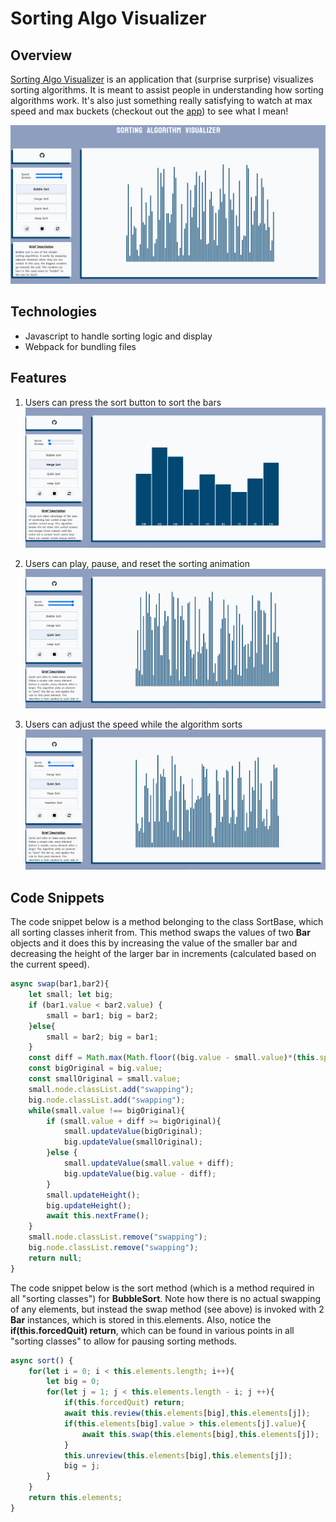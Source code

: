 # Sorting Algo Visualizer

## Overview

[Sorting Algo Visualizer](https://kevinyieh.github.io/sorting_algo_visualizer/) is an application that (surprise surprise) visualizes sorting algorithms. It is meant to assist people in understanding how sorting algorithms work. It's also just something really satisfying to watch at max speed and max buckets (checkout out the [app](https://kevinyieh.github.io/sorting_algo_visualizer/)) to see what I mean!

![Application Page](https://github.com/kevinyieh/sorting_algo_visualizer/blob/gh-pages/images/basic-application-photo.PNG "Application Page")

## Technologies
- Javascript to handle sorting logic and display
- Webpack for bundling files

## Features
1. Users can press the sort button to sort the bars
![Sorting Visualized](https://github.com/kevinyieh/sorting_algo_visualizer/blob/gh-pages/images/slow-sort-demo.gif "Sorting Visualized")

2. Users can play, pause, and reset the sorting animation
![Play, pause, and reset](https://github.com/kevinyieh/sorting_algo_visualizer/blob/gh-pages/images/play-pause-reset-demo.gif "Play, pause, and reset")

3. Users can adjust the speed while the algorithm sorts
![Adjusting speed](https://github.com/kevinyieh/sorting_algo_visualizer/blob/gh-pages/images/speed-adjusting-demo.gif "Adjusting speed")

## Code Snippets
The code snippet below is a method belonging to the class SortBase, which all sorting classes inherit from. This method swaps the values of two **Bar** objects and it does this by increasing the value of the smaller bar and decreasing the height of the larger bar in increments (calculated based on the current speed).

```javascript
async swap(bar1,bar2){
    let small; let big;
    if (bar1.value < bar2.value) {
        small = bar1; big = bar2;
    }else{
        small = bar2; big = bar1;
    }
    const diff = Math.max(Math.floor((big.value - small.value)*(this.speed)),1);
    const bigOriginal = big.value;
    const smallOriginal = small.value;
    small.node.classList.add("swapping");
    big.node.classList.add("swapping");
    while(small.value !== bigOriginal){
        if (small.value + diff >= bigOriginal){
            small.updateValue(bigOriginal);
            big.updateValue(smallOriginal);
        }else {
            small.updateValue(small.value + diff);
            big.updateValue(big.value - diff);
        }
        small.updateHeight();
        big.updateHeight();
        await this.nextFrame();
    }
    small.node.classList.remove("swapping");
    big.node.classList.remove("swapping");
    return null;
}  
```

The code snippet below is the sort method (which is a method required in all "sorting classes") for **BubbleSort**. Note how there is no actual swapping of any elements, but instead the swap method (see above) is invoked with 2 **Bar** instances, which is stored in this.elements. Also, notice the **if(this.forcedQuit) return**, which can be found in various points in all "sorting classes" to allow for pausing sorting methods.
```javascript
async sort() {
    for(let i = 0; i < this.elements.length; i++){
        let big = 0;
        for(let j = 1; j < this.elements.length - i; j ++){
            if(this.forcedQuit) return;
            await this.review(this.elements[big],this.elements[j]);
            if(this.elements[big].value > this.elements[j].value){
                await this.swap(this.elements[big],this.elements[j]);
            }
            this.unreview(this.elements[big],this.elements[j]);
            big = j;
        }
    }
    return this.elements;
}
```
